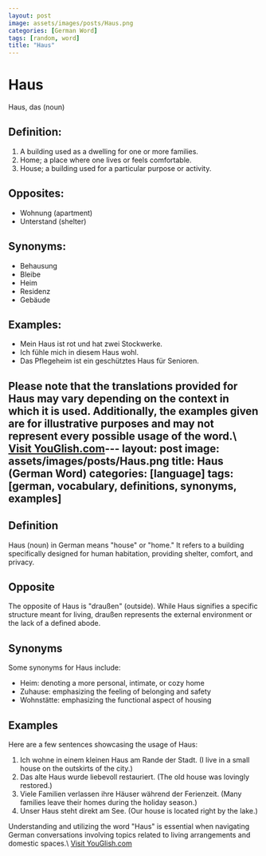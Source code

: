 ```yaml
---
layout: post
image: assets/images/posts/Haus.png
categories: [German Word]
tags: [random, word]
title: "Haus"
---
```


# Haus

Haus, das (noun)

## Definition:

1. A building used as a dwelling for one or more families.
2. Home; a place where one lives or feels comfortable.
3. House; a building used for a particular purpose or activity.

## Opposites:

- Wohnung (apartment)
- Unterstand (shelter)

## Synonyms:

- Behausung
- Bleibe
- Heim
- Residenz
- Gebäude

## Examples:

- Mein Haus ist rot und hat zwei Stockwerke.
- Ich fühle mich in diesem Haus wohl.
- Das Pflegeheim ist ein geschütztes Haus für Senioren.

Please note that the translations provided for Haus may vary depending on the context in which it is used. Additionally, the examples given are for illustrative purposes and may not represent every possible usage of the word.\ <a id="yg-widget-0" class="youglish-widget" data-query="Haus" data-lang="german" data-components="8412" data-auto-start="0" data-bkg-color="theme_light" data-title="How%20to%20pronounce%20Haus%20in%20German"  rel="nofollow" href="https://youglish.com">Visit YouGlish.com</a><script async src="https://youglish.com/public/emb/widget.js" charset="utf-8"></script>---
layout: post
image: assets/images/posts/Haus.png
title: Haus (German Word)
categories: [language]
tags: [german, vocabulary, definitions, synonyms, examples]
---

## Definition
Haus (noun) in German means "house" or "home." It refers to a building specifically designed for human habitation, providing shelter, comfort, and privacy.

## Opposite
The opposite of Haus is "draußen" (outside). While Haus signifies a specific structure meant for living, draußen represents the external environment or the lack of a defined abode.

## Synonyms
Some synonyms for Haus include:

- Heim: denoting a more personal, intimate, or cozy home
- Zuhause: emphasizing the feeling of belonging and safety
- Wohnstätte: emphasizing the functional aspect of housing

## Examples
Here are a few sentences showcasing the usage of Haus:

1. Ich wohne in einem kleinen Haus am Rande der Stadt. (I live in a small house on the outskirts of the city.)
2. Das alte Haus wurde liebevoll restauriert. (The old house was lovingly restored.)
3. Viele Familien verlassen ihre Häuser während der Ferienzeit. (Many families leave their homes during the holiday season.)
4. Unser Haus steht direkt am See. (Our house is located right by the lake.)

Understanding and utilizing the word "Haus" is essential when navigating German conversations involving topics related to living arrangements and domestic spaces.\ <a id="yg-widget-0" class="youglish-widget" data-query="Haus" data-lang="german" data-components="8412" data-auto-start="0" data-bkg-color="theme_light" data-title="How%20to%20pronounce%20Haus%20in%20German"  rel="nofollow" href="https://youglish.com">Visit YouGlish.com</a><script async src="https://youglish.com/public/emb/widget.js" charset="utf-8"></script>